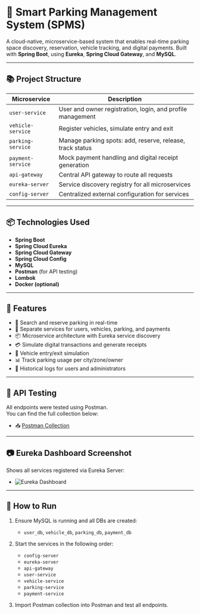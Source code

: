 # 🚗 Smart Parking Management System (SPMS)

A cloud-native, microservice-based system that enables real-time parking space discovery, reservation, vehicle tracking, and digital payments. Built with **Spring Boot**, using **Eureka**, **Spring Cloud Gateway**, and **MySQL**.

---

## 📚 Project Structure

| Microservice       | Description                                               |
|--------------------|-----------------------------------------------------------|
| `user-service`     | User and owner registration, login, and profile management |
| `vehicle-service`  | Register vehicles, simulate entry and exit               |
| `parking-service`  | Manage parking spots: add, reserve, release, track status |
| `payment-service`  | Mock payment handling and digital receipt generation     |
| `api-gateway`      | Central API gateway to route all requests                |
| `eureka-server`    | Service discovery registry for all microservices         |
| `config-server`    | Centralized external configuration for services          |

---

## 📦 Technologies Used

- **Spring Boot**
- **Spring Cloud Eureka**
- **Spring Cloud Gateway**
- **Spring Cloud Config**
- **MySQL**
- **Postman** (for API testing)
- **Lombok**
- **Docker (optional)**

---

## 📌 Features

- 🔎 Search and reserve parking in real-time
- 👥 Separate services for users, vehicles, parking, and payments
- 📦 Microservice architecture with Eureka service discovery
- 💳 Simulate digital transactions and generate receipts
- 🚗 Vehicle entry/exit simulation
- 📊 Track parking usage per city/zone/owner
- 📜 Historical logs for users and administrators

---

## 🧪 API Testing

All endpoints were tested using Postman.  
You can find the full collection below:

- 📥 [Postman Collection](./postmam%20collection/SMPS.postman_collection.json)

---

## 📷 Eureka Dashboard Screenshot

Shows all services registered via Eureka Server:

- ![Eureka Dashboard](./docs/)

---

## 🔌 How to Run

1. Ensure MySQL is running and all DBs are created:
    - `user_db`, `vehicle_db`, `parking_db`, `payment_db`

2. Start the services in the following order:
    - `config-server`
    - `eureka-server`
    - `api-gateway`
    - `user-service`
    - `vehicle-service`
    - `parking-service`
    - `payment-service`

3. Import Postman collection into Postman and test all endpoints.
